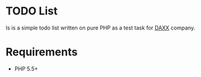 TODO List
=========

Is is a simple todo list written on pure PHP as a test task for [DAXX](http://www.daxx.com/) company.

Requirements
============

 - PHP 5.5+